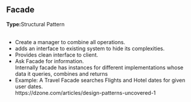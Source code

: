 <h2>Facade</h2>
<b>Type:</b>Structural Pattern
<br><br>

<ul>
<li>Create a manager to combine all operations.
<li>adds an interface to existing system to hide its complexities.
<li>Provides clean interface to client.
<li>Ask Facade for information.
    <br>Internally facade has instances for different implementations whose data it queries, combines and returns
<li>Example: A Travel Facade searches Flights and Hotel dates for given user dates.
    <br>https://dzone.com/articles/design-patterns-uncovered-1
</ul>